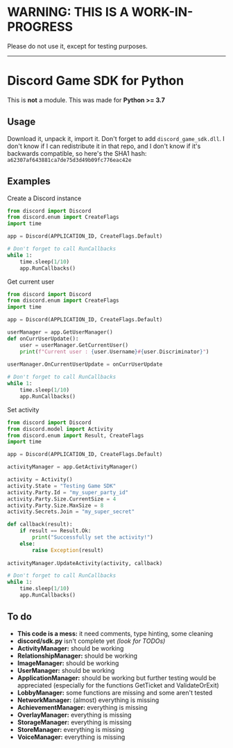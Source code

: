 # WARNING: THIS IS A WORK-IN-PROGRESS

Please do not use it, except for testing purposes.

---

# Discord Game SDK for Python

This is **not** a module. This was made for **Python >= 3.7**

## Usage

Download it, unpack it, import it. Don't forget to add `discord_game_sdk.dll`. I don't know if I can redistribute it in that repo, and I don't know if it's backwards compatible, so here's the SHA1 hash: `a62307af643881ca7de75d3d49b09fc776eac42e`

## Examples

Create a Discord instance

```python
from discord import Discord
from discord.enum import CreateFlags
import time

app = Discord(APPLICATION_ID, CreateFlags.Default)

# Don't forget to call RunCallbacks
while 1:
    time.sleep(1/10)
    app.RunCallbacks()
```

Get current user

```python
from discord import Discord
from discord.enum import CreateFlags
import time

app = Discord(APPLICATION_ID, CreateFlags.Default)

userManager = app.GetUserManager()
def onCurrUserUpdate():
    user = userManager.GetCurrentUser()
    print(f"Current user : {user.Username}#{user.Discriminator}")
    
userManager.OnCurrentUserUpdate = onCurrUserUpdate

# Don't forget to call RunCallbacks
while 1:
    time.sleep(1/10)
    app.RunCallbacks()
```

Set activity

```python
from discord import Discord
from discord.model import Activity
from discord.enum import Result, CreateFlags
import time

app = Discord(APPLICATION_ID, CreateFlags.Default)

activityManager = app.GetActivityManager()

activity = Activity()
activity.State = "Testing Game SDK"
activity.Party.Id = "my_super_party_id"
activity.Party.Size.CurrentSize = 4
activity.Party.Size.MaxSize = 8
activity.Secrets.Join = "my_super_secret"

def callback(result):
    if result == Result.Ok:
        print("Successfully set the activity!")
    else:
        raise Exception(result)
        
activityManager.UpdateActivity(activity, callback)

# Don't forget to call RunCallbacks
while 1:
    time.sleep(1/10)
    app.RunCallbacks()
```

## To do

* **This code is a mess:** it need comments, type hinting, some cleaning
* **discord/sdk.py** isn't complete yet *(look for TODOs)*
* **ActivityManager:** should be working
* **RelationshipManager:** should be working
* **ImageManager:** should be working
* **UserManager:** should be working
* **ApplicationManager:** should be working but further testing would be appreciated (especially for the functions GetTicket and ValidateOrExit)
* **LobbyManager:** some functions are missing and some aren't tested
* **NetworkManager:** (almost) everything is missing
* **AchievementManager:** everything is missing
* **OverlayManager:** everything is missing
* **StorageManager:** everything is missing
* **StoreManager:** everything is missing
* **VoiceManager:** everything is missing